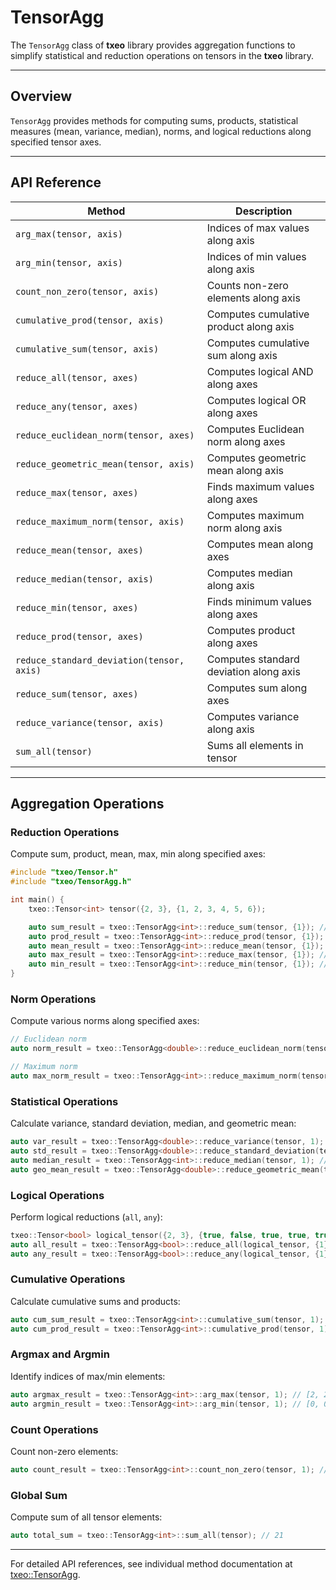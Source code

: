 # TensorAgg

The `TensorAgg` class of **txeo** library provides aggregation functions to simplify statistical and reduction operations on tensors in the **txeo** library.

---

## Overview

`TensorAgg` provides methods for computing sums, products, statistical measures (mean, variance, median), norms, and logical reductions along specified tensor axes.

---

## API Reference

| Method                           | Description                                      |
|----------------------------------|--------------------------------------------------|
| `arg_max(tensor, axis)`          | Indices of max values along axis                 |
| `arg_min(tensor, axis)`          | Indices of min values along axis                 |
| `count_non_zero(tensor, axis)`   | Counts non-zero elements along axis              |
| `cumulative_prod(tensor, axis)`  | Computes cumulative product along axis           |
| `cumulative_sum(tensor, axis)`   | Computes cumulative sum along axis               |
| `reduce_all(tensor, axes)`       | Computes logical AND along axes                  |
| `reduce_any(tensor, axes)`       | Computes logical OR along axes                   |
| `reduce_euclidean_norm(tensor, axes)` | Computes Euclidean norm along axes             |
| `reduce_geometric_mean(tensor, axis)` | Computes geometric mean along axis            |
| `reduce_max(tensor, axes)`       | Finds maximum values along axes                  |
| `reduce_maximum_norm(tensor, axis)`   | Computes maximum norm along axis               |
| `reduce_mean(tensor, axes)`      | Computes mean along axes                         |
| `reduce_median(tensor, axis)`    | Computes median along axis                       |
| `reduce_min(tensor, axes)`       | Finds minimum values along axes                  |
| `reduce_prod(tensor, axes)`      | Computes product along axes                      |
| `reduce_standard_deviation(tensor, axis)` | Computes standard deviation along axis      |
| `reduce_sum(tensor, axes)`       | Computes sum along axes                          |
| `reduce_variance(tensor, axis)`  | Computes variance along axis                     |
| `sum_all(tensor)`                | Sums all elements in tensor                      |

---

## Aggregation Operations

### Reduction Operations

Compute sum, product, mean, max, min along specified axes:

```cpp
#include "txeo/Tensor.h"
#include "txeo/TensorAgg.h"

int main() {
    txeo::Tensor<int> tensor({2, 3}, {1, 2, 3, 4, 5, 6});

    auto sum_result = txeo::TensorAgg<int>::reduce_sum(tensor, {1}); // [6, 15]
    auto prod_result = txeo::TensorAgg<int>::reduce_prod(tensor, {1}); // [6, 120]
    auto mean_result = txeo::TensorAgg<int>::reduce_mean(tensor, {1}); // [2, 5]
    auto max_result = txeo::TensorAgg<int>::reduce_max(tensor, {1}); // [3, 6]
    auto min_result = txeo::TensorAgg<int>::reduce_min(tensor, {1}); // [1, 4]
}
```

### Norm Operations

Compute various norms along specified axes:

```cpp
// Euclidean norm
auto norm_result = txeo::TensorAgg<double>::reduce_euclidean_norm(tensor, {1}); // [3.74166, 8.77496]

// Maximum norm
auto max_norm_result = txeo::TensorAgg<int>::reduce_maximum_norm(tensor, 1); // [3, 6]
```

### Statistical Operations

Calculate variance, standard deviation, median, and geometric mean:

```cpp
auto var_result = txeo::TensorAgg<double>::reduce_variance(tensor, 1); // [1.0, 1.0]
auto std_result = txeo::TensorAgg<double>::reduce_standard_deviation(tensor, 1); // [1.0, 1.0]
auto median_result = txeo::TensorAgg<int>::reduce_median(tensor, 1); // [2, 5]
auto geo_mean_result = txeo::TensorAgg<double>::reduce_geometric_mean(tensor, 1); // [1.81712, 4.93242]
```

### Logical Operations

Perform logical reductions (`all`, `any`):

```cpp
txeo::Tensor<bool> logical_tensor({2, 3}, {true, false, true, true, true, false});
auto all_result = txeo::TensorAgg<bool>::reduce_all(logical_tensor, {1}); // [false, false]
auto any_result = txeo::TensorAgg<bool>::reduce_any(logical_tensor, {1}); // [true, true]
```

### Cumulative Operations

Calculate cumulative sums and products:

```cpp
auto cum_sum_result = txeo::TensorAgg<int>::cumulative_sum(tensor, 1); // [[1,3,6],[4,9,15]]
auto cum_prod_result = txeo::TensorAgg<int>::cumulative_prod(tensor, 1); // [[1,2,6],[4,20,120]]
```

### Argmax and Argmin

Identify indices of max/min elements:

```cpp
auto argmax_result = txeo::TensorAgg<int>::arg_max(tensor, 1); // [2, 2]
auto argmin_result = txeo::TensorAgg<int>::arg_min(tensor, 1); // [0, 0]
```

### Count Operations

Count non-zero elements:

```cpp
auto count_result = txeo::TensorAgg<int>::count_non_zero(tensor, 1); // [3, 3]
```

### Global Sum

Compute sum of all tensor elements:

```cpp
auto total_sum = txeo::TensorAgg<int>::sum_all(tensor); // 21
```

---

For detailed API references, see individual method documentation at [txeo::TensorAgg](https://txeo-doc.netlify.app/classtxeo_1_1_tensor_agg.html).
